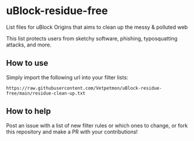 # uBlock-residue-free
List files for uBlock Origins that aims to clean up the messy &amp; polluted web

This list protects users from sketchy software, phishing, typosquatting attacks, and more.

## How to use
Simply import the following url into your filter lists:

```
https://raw.githubusercontent.com/Vetpetmon/uBlock-residue-free/main/residue-clean-up.txt
```

## How to help
Post an issue with a list of new filter rules or which ones to change, or fork this repository and make a PR with your contributions!
